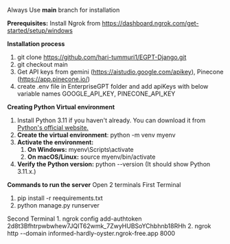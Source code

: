 Always Use **main** branch for installation

**Prerequisites:**
  Install Ngrok from https://dashboard.ngrok.com/get-started/setup/windows

**Installation process**
  1. git clone https://github.com/hari-tummuri1/EGPT-Django.git
  2. git checkout main
  3. Get API keys from gemini (https://aistudio.google.com/apikey), Pinecone (https://app.pinecone.io/)
  4. create .env file in EnterpriseGPT folder and add apiKeys with below variable names GOOGLE_API_KEY, PINECONE_API_KEY

**Creating Python Virtual environment**
  1. Install Python 3.11 if you haven't already. You can download it from [Python's official website.](https://www.python.org/downloads/)
  2. **Create the virtual environment**: python -m venv myenv
  3. **Activate the environment:**
       1. **On Windows:**  myenv\Scripts\activate
       2. **On macOS/Linux:** source myenv/bin/activate
  4. **Verify the Python version:**  python --version (It should show Python 3.11.x.)

**Commands to run the server**
  Open 2 terminals
  First Terminal
   1. pip install -r reequirements.txt
   2. python manage.py runserver
      
  Second Terminal
    1. ngrok config add-authtoken 2d8t3Bfhtrpwbwhew7JQIT62wmk_7ZwyHUBSoYChbhnb18RHh
    2. ngrok http --domain informed-hardly-oyster.ngrok-free.app 8000


